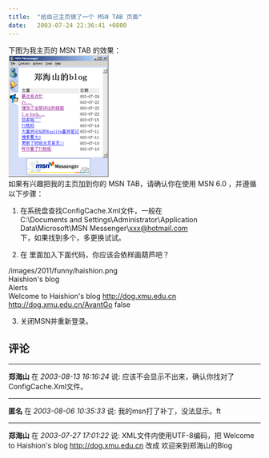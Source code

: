 ```yaml
---
title:  "给自己主页做了一个 MSN TAB 页面"
date:   2003-07-24 22:36:41 +0800
---
```


下图为我主页的 MSN TAB 的效果：  
![](/images/2011/msn6/msntab.gif)  
如果有兴趣把我的主页加到你的 MSN TAB，请确认你在使用 MSN 6.0 ，并遵循以下步骤：

  1. 在系统盘查找ConfigCache.Xml文件，一般在  
C:\Documents and Settings\Administrator\Application Data\Microsoft\MSN Messenger\xxx@hotmail.com  
下，如果找到多个，多更换试试。

  2. 在  里面加入下面代码，你应该会依样画葫芦吧？  

/images/2011/funny/haishion.png  
Haishion's blog  
Alerts  
Welcome to Haishion's blog http://dog.xmu.edu.cn  
http://dog.xmu.edu.cn/AvantGo
false  

  3. 关闭MSN并重新登录。


## 评论

*****
**郑海山** 在 *2003-08-13 16:16:24* 说: 应该不会显示不出来，确认你找对了ConfigCache.Xml文件。

*****
**匿名** 在 *2003-08-06 10:35:33* 说: 我的msn打了补丁，没法显示。ft

*****
**郑海山** 在 *2003-07-27 17:01:22* 说: XML文件内使用UTF-8编码，把
Welcome to Haishion's blog http://dog.xmu.edu.cn
改成
欢迎来到郑海山的Blog
